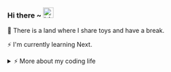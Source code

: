 ### Hi there ~ <img src="https://user-images.githubusercontent.com/1303154/88677602-1635ba80-d120-11ea-84d8-d263ba5fc3c0.gif" width="24px" alt="hi">

🌱 There is a land where I share toys and have a break.

⚡ I'm currently learning Next.

<details>
<summary>⚡️ More about my coding life</summary>
<br />

![Top Langs](https://github-readme-stats.vercel.app/api/top-langs/?username=zheeeng&layout=compact&hide=css,html)

![Jiayi's github stats](https://github-readme-stats.vercel.app/api?username=yoxux&count_private=true&show_icons=true&theme=onedark)

</details>

<!--
**yoxux/yoxux** is a ✨ _special_ ✨ repository because its `README.md` (this file) appears on your GitHub profile.

Here are some ideas to get you started:

- 🔭 I’m currently working on ...
- 🌱 I’m currently learning ...
- 👯 I’m looking to collaborate on ...
- 🤔 I’m looking for help with ...
- 💬 Ask me about ...
- 📫 How to reach me: ...
- 😄 Pronouns: ...
- ⚡ Fun fact: ...
-->
